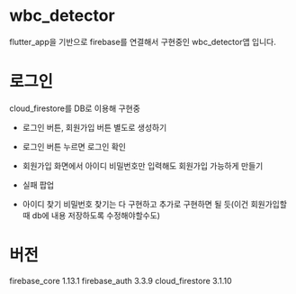 # wbc_detector

flutter_app을 기반으로 firebase를 연결해서 구현중인
wbc_detector앱 입니다.

# 로그인
cloud_firestore를 DB로 이용해 구현중 

- 로그인 버튼, 회원가입 버튼 별도로 생성하기
- 로그인 버튼 누르면 로그인 확인
- 회원가입 화면에서 아이디 비밀번호만 입력해도 회원가입 가능하게 만들기

- 실패 팝업
- 아이디 찾기 비밀번호 찾기는 다 구현하고 추가로 구현하면 될 듯(이건 회원가입할 때 db에 내용 저장하도록 수정해야할수도)

# 버전
firebase_core 1.13.1
firebase_auth 3.3.9
cloud_firestore 3.1.10
